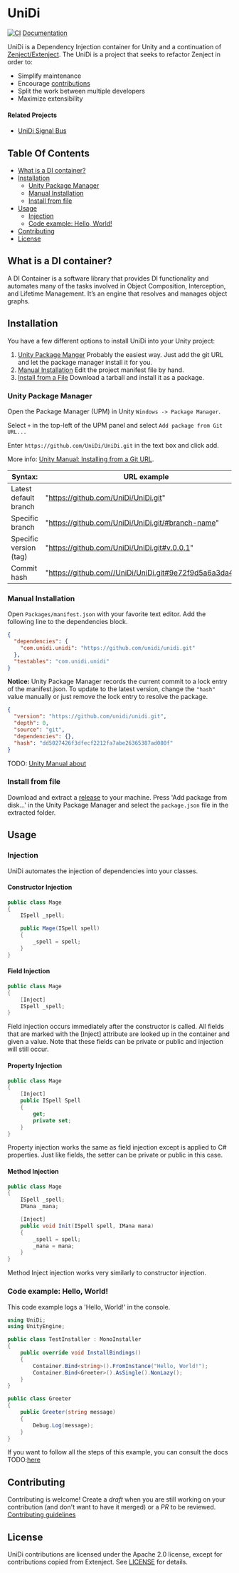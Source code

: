 # UniDi

[![CI](https://github.com/UniDi/UniDi/actions/workflows/ci.yml/badge.svg?branch=master)](https://github.com/UniDi/UniDi/actions/workflows/ci.yml) [Documentation](https://github.com/UniDi/unidi.github.io)

UniDi is a Dependency Injection container for Unity and a continuation of [Zenject/Extenject](https://github.com/Mathijs-Bakker/Extenject).
The UniDi is a project that seeks to refactor Zenject in order to:

* Simplify maintenance
* Encourage [contributions]()
* Split the work between multiple developers
* Maximize extensibility

#### Related Projects
- [UniDi Signal Bus](https://github.com/UniDi/UniDi-Signals)
<!-- Uncomment repo links when repos become public
- Test mock extensions
  - [UniDi-Moq](https://github.com/UniDi/UniDi-Moq)
  - [UniDi-NSubstitute](https://github.com/UniDi/UniDi-NSubstitute)
- [UniDi Reflection Baking](https://github.com/UniDi/UniDi-Reflection-Baking)
- [UniDi Async](https://github.com/UniDi/UniDi-Async)
- [Example Projects](https://github.com/UniDi/UniDi-Example-Games)
-->

<!-- START doctoc generated TOC please keep comment here to allow auto update -->
<!-- DON'T EDIT THIS SECTION, INSTEAD RE-RUN doctoc TO UPDATE -->
## Table Of Contents

- [What is a DI container?](#what-is-a-di-container)
- [Installation](#installation)
  - [Unity Package Manager](#unity-package-manager)
  - [Manual Installation](#manual-installation)
  - [Install from file](#install-from-file)
- [Usage](#usage)
  - [Injection](#injection)
  - [Code example: Hello, World!](#code-example-hello-world)
- [Contributing](#contributing)
- [License](#license)

<!-- END doctoc generated TOC please keep comment here to allow auto update -->

## What is a DI container?

A DI Container is a software library that provides DI functionality and automates many of the tasks involved in Object Composition, Interception, and Lifetime Management. It’s an engine that resolves and manages object graphs.

## Installation

You have a few different options to install UniDi into your Unity project:

1. [Unity Package Manger](#unity-package-manager)
   Probably the easiest way. Just add the git URL and let the package manager install it for you.
1. [Manual Installation](#manual-installation)
   Edit the project manifest file by hand.
1. [Install from a File](#Install-from-file)
   Download a tarball and install it as a package.

### Unity Package Manager

Open the Package Manager (UPM) in Unity ``Windows -> Package Manager``.

Select ``+`` in the top-left of the UPM panel and select ``Add package from Git URL...``

Enter ``https://github.com/UniDi/UniDi.git`` in the text box and click add.

More info: [Unity Manual: Installing from a Git URL](https://docs.unity3d.com/Manual/upm-ui-giturl.html).

| Syntax:                | URL example                                               |  
|------------------------|-----------------------------------------------------------|
| Latest default branch  | "https://github.com/UniDi/UniDi.git"                      |  
| Specific branch        | "https://github.com/UniDi/UniDi.git/#branch-name"         |
| Specific version (tag) | "https://github.com/UniDi/UniDi.git#v.0.0.1"              |
| Commit hash            | "https://github.com//UniDi/UniDi.git#9e72f9d5a6a3da49..." |

### Manual Installation

Open ``Packages/manifest.json`` with your favorite text editor. Add the following line to the dependencies block.

```json
{
  "dependencies": {
    "com.unidi.unidi": "https://github.com/unidi/unidi.git"
  },
  "testables": "com.unidi.unidi"
}
```

**Notice:** Unity Package Manager records the current commit to a lock entry of the manifest.json. To update to the latest version, change the ``"hash"`` value manually or just remove the lock entry to resolve the package.

```json
{
  "version": "https://github.com/unidi/unidi.git",
  "depth": 0,
  "source": "git",
  "dependencies": {},
  "hash": "dd5027426f3dfecf2212fa7abe26365387ad080f"
}
```

TODO: [Unity Manual about ](https://docs.unity3d.com/Manual/upm-git.html)

### Install from file 

Download and extract a [release](https://github.com/UniDi/UniDi/releases) to your machine. Press 'Add package from disk...' in the Unity Package Manager and select the ``package.json`` file in the extracted folder.

## Usage

### Injection

UniDi automates the injection of dependencies into your classes.

#### Constructor Injection

```csharp
public class Mage
{
    ISpell _spell;

    public Mage(ISpell spell)
    {
        _spell = spell;
    }
}
```

#### Field Injection

```csharp
public class Mage
{
    [Inject]
    ISpell _spell;
}
```

Field injection occurs immediately after the constructor is called. All fields that are marked with the [Inject] attribute are looked up in the container and given a value. Note that these fields can be private or public and injection will still occur.

#### Property Injection

```csharp
public class Mage
{
    [Inject]
    public ISpell Spell
    {
        get;
        private set;
    }
}
```

Property injection works the same as field injection except is applied to C# properties. Just like fields, the setter can be private or public in this case.

#### Method Injection

```csharp
public class Mage
{
    ISpell _spell;
    IMana _mana;

    [Inject]
    public void Init(ISpell spell, IMana mana)
    {
        _spell = spell;
        _mana = mana;
    }
}
```

Method Inject injection works very similarly to constructor injection.

### Code example: Hello, World!

This code example logs a 'Hello, World!' in the console.

```csharp
using UniDi;
using UnityEngine;

public class TestInstaller : MonoInstaller
{
    public override void InstallBindings()
    {
        Container.Bind<string>().FromInstance("Hello, World!");
        Container.Bind<Greeter>().AsSingle().NonLazy();
    }
}

public class Greeter
{
    public Greeter(string message)
    {
        Debug.Log(message);
    }
}
```

If you want to follow all the steps of this example, you can consult the docs TODO:[here]()

## Contributing

Contributing is welcome! Create a *draft* when you are still working on your contribution (and don't want to have it merged) or a *PR* to be reviewed.
[Contributing guidelines](https://github.com/UniDi/UniDi/blob/master/CONTRIBUTING.md)

## License

UniDi contributions are licensed under the Apache 2.0 license, except for contributions copied from Extenject. See [LICENSE](https://github.com/UniDi/UniDi/blob/master/LICENSE.md) for details.

